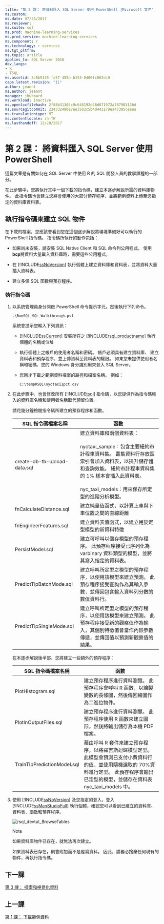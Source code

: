 ```yaml
---
title: "第 2 課： 將資料匯入 SQL Server 使用 PowerShell |Microsoft 文件"
ms.custom: 
ms.date: 07/26/2017
ms.reviewer: 
ms.suite: sql
ms.prod: machine-learning-services
ms.prod_service: machine-learning-services
ms.component: r
ms.technology: r-services
ms.tgt_pltfrm: 
ms.topic: article
applies_to: SQL Server 2016
dev_langs:
- R
- TSQL
ms.assetid: 3c5b5145-fa57-455a-b153-0400fc062dc0
caps.latest.revision: "11"
author: jeannt
ms.author: jeannt
manager: jhubbard
ms.workload: Inactive
ms.openlocfilehash: 2f88b31305c9c648192d48d071972a787903136d
ms.sourcegitcommit: 23433249be7ee3502c5b4d442179ea47305ceeea
ms.translationtype: MT
ms.contentlocale: zh-TW
ms.lasthandoff: 12/20/2017
---
```

# <a name="lesson-2-import-data-to-sql-server-using-powershell"></a>第 2 課： 將資料匯入 SQL Server 使用 PowerShell

這篇文章是有關如何在 SQL Server 中使用 R 的 SQL 開發人員的教學課程的一部分。

在此步驟中，您將執行其中一個下載的指令碼，建立本逐步解說所需的資料庫物件。 此指令碼也會建立您將會使用的大部分預存程序，並將範例資料上傳至您指定的資料庫資料表。

## <a name="run-the-scripts-to-create-sql-objects"></a>執行指令碼來建立 SQL 物件

在下載的檔案，您應該會看到您在這個逐步解說將環境準備好可以執行的 PowerShell 指令碼。 指令碼所執行的動作包括：

- 如果尚未安裝，請安裝 SQL Native Client 和 SQL 命令列公用程式。 使用 **bcp**將資料大量載入資料庫時，需要這些公用程式。

- 在 [!INCLUDE[ssNoVersion](../../includes/ssnoversion-md.md)] 執行個體上建立資料庫和資料表，並將資料大量插入資料表。

- 建立多個 SQL 函數與預存程序。

### <a name="run-the-script"></a>執行指令碼

1.  以系統管理員身分開啟 PowerShell 命令提示字元，然後執行下列命令。
  
    ```ps
    .\RunSQL_SQL_Walkthrough.ps1
    ```
  
    系統會提示您輸入下列資訊：
  
    - [!INCLUDE[ssCurrent](../../includes/sscurrent-md.md)] 安裝所在之 [!INCLUDE[rsql_productname](../../includes/rsql-productname-md.md)] 執行個體的名稱或位址
  
    - 執行個體上之帳戶的使用者名稱和密碼。 帳戶必須具有建立資料庫、 建立資料表和預存程序，並上傳資料至資料表的權限。 如果您未提供使用者名稱和密碼，您的 Windows 身分識別用來登入 SQL Server。
  
    - 您剛才下載之範例資料檔案的路徑和檔案名稱。 例如：
  
        `C:\tempRSQL\nyctaxi1pct.csv`
  
2.  在此步驟中，也會修改所有 [!INCLUDE[tsql](../../includes/tsql-md.md)] 指令碼，以您提供作為指令碼輸入的資料庫名稱和使用者名稱取代預留位置。
  
    請花幾分鐘檢閱指令碼所建立的預存程序和函數。
  
    |**SQL 指令碼檔案名稱**|**函數**|
    |-|-|
    |create-db-tb-upload-data.sql|建立資料庫和兩個資料表：<br /><br />nyctaxi_sample︰包含主要紐約市計程車資料集。 叢集資料行存放區索引會加入資料表，以提升儲存體和查詢效能。 紐約市計程車資料集的 1% 樣本會插入此資料表。<br /><br />nyc_taxi_models︰用來保存所定型的進階分析模型。|
    |fnCalculateDistance.sql|建立純量值函式，以計算上車與下車位置之間的直線距離|
    |fnEngineerFeatures.sql|建立資料表值函式，以建立用於定型模型的新資料特徵|
    |PersistModel.sql|建立可呼叫以儲存模型的預存程序。 此預存程序接受已序列化為 varbinary 資料類型的模型，並將其寫入指定的資料表。|
    |PredictTipBatchMode.sql|建立呼叫所定型之模型的預存程序，以使用該模型來建立預測。 此預存程序接受查詢作為其輸入參數，並傳回包含輸入資料列分數的數值資料行。|
    |PredictTipSingleMode.sql|建立呼叫所定型之模型的預存程序，以使用該模型來建立預測。 此預存程序接受新的觀察值作為輸入，其個別特徵值會當作內嵌參數傳遞，並傳回值以預測新觀察值的結果。|
  
    在本逐步解說後半部，您將建立一些額外的預存程序：
  
    |**SQL 指令碼檔案名稱**|**函數**|
    |------|------|
    |PlotHistogram.sql|建立預存程序進行資料瀏覽。 此預存程序會呼叫 R 函數，以繪製變數的長條圖，然後傳回繪圖作為二進位物件。|
    |PlotInOutputFiles.sql|建立預存程序進行資料瀏覽。 此預存程序使用 R 函數來建立圖形，然後將輸出儲存為本機 PDF 檔案。|
    |TrainTipPredictionModel.sql|藉由呼叫 R 套件來建立預存程序，以將羅吉斯迴歸模型定型。 此模型會預測已支付小費資料行的值，並使用隨機選取的 70%資料進行定型。 此預存程序會輸出已定型的模型，並儲存在資料表 nyc_taxi_models 中。|
  
3.  使用 [!INCLUDE[ssNoVersion](../../includes/ssnoversion-md.md)] 及您指定的登入，登入 [!INCLUDE[ssManStudioFull](../../includes/ssmanstudiofull-md.md)] 執行個體，確認您可以看到已建立的資料庫、資料表、函數和預存程序。
  
    ![rsql_devtut_BrowseTables](media/rsql-devtut-browsetables.png "rsql_devtut_BrowseTables")
  
    > [!NOTE]
    > 如果資料庫物件已存在，就無法再次建立。
    >   
    > 如果資料表已存在，則會附加而不是覆寫資料。 因此，請務必捨棄任何現有的物件，再執行指令碼。

## <a name="next-lesson"></a>下一課

[第 3 課： 探索和視覺化資料](../tutorials/sqldev-explore-and-visualize-the-data.md)

## <a name="previous-lesson"></a>上一課

[第 1 課： 下載範例資料](../tutorials/sqldev-download-the-sample-data.md)
